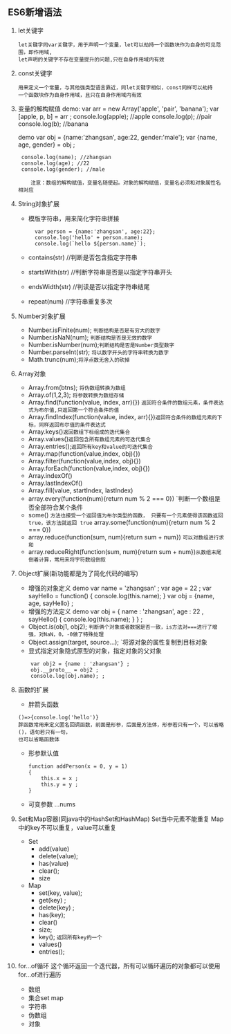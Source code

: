 ## ES6新增语法

1. let关键字
	```
	let关键字同var关键字，用于声明一个变量，let可以劫持一个函数块作为自身的可见范围，即作用域, 
	let声明的关键字不存在变量提升的问题,只在自身作用域内有效
	```
2. const关键字
	```
	用来定义一个常量，与其他强类型语言靠近，同let关键字相似，const同样可以劫持
	一个函数块作为自身作用域，且只在自身作用域内有效	
	```
3. 变量的解构赋值
	demo:
		var arr = new Array('apple', 'pair', 'banana');
		var [apple, p, b] = arr ;
		console.log(apple); //apple
		console.log(p); //pair
		console.log(b); //banana

	demo
		var obj = {name:'zhangsan', age:22, gender:'male'};
		var {name, age, gender} = obj ;

		console.log(name); //zhangsan
		console.log(age); //22
		console.log(gender); //male

	```
		注意：数组的解构赋值，变量名随便起。对象的解构赋值，变量名必须和对象属性名相对应
	```
4. String对象扩展
	* 模版字符串，用来简化字符串拼接
	
			var person = {name:'zhangsan', age:22};
			console.log('hello' + person.name);
			console.log(`hello ${person.name}`);
	* contains(str) //判断是否包含指定字符串
	* startsWith(str) //判断字符串是否是以指定字符串开头
	* endsWidth(str) //判读是否以指定字符串结尾
	* repeat(num) //字符串重复多次
	
5. Number对象扩展
 
	* Number.isFinite(num); `判断结构是否是有穷大的数字`
	* Number.isNaN(num); `判断结构是否是无效的数字`
	* Number.isNumber(num);`判断结构是否是Number类型数字`
	* Number.parseInt(str); `将以数字开头的字符串转换为数字`
	* Math.trunc(num);`将浮点数无舍入的砍掉`
6. Array对象
	* Array.from(btns); `将伪数组转换为数组`
	* Array.of(1,2,3); `将参数转换为数组存储`
	* Array.find(function(value, index, arr){}) `返回符合条件的数组元素，条件表达式为布尔值,只返回第一个符合条件的值`
	* Array.findIndex(function(value, index, arr){})`返回符合条件的数组元素的下标，同样返回布尔值的条件表达式`
	* Array.keys()`返回数组下标组成的迭代集合`
	* Array.values()`返回包含所有数组元素的可迭代集合`
	* Array.entries();`返回所有key和value的可迭代集合`
	* Array.map(function(value,index, obj){})
	* Array.filter(function(value,index, obj){})
	* Array.forEach(function(value,index, obj){})
	* Array.indexOf()
	* Array.lastIndexOf()
	* Array.fill(value, startIndex, lastIndex)
	* array.every(function(num){return num % 2 === 0}) `判断一个数组是否全部符合某个条件
	* some() `方法也接受一个返回值为布尔类型的函数， 只要有一个元素使得该函数返回 true，该方法就返回 true` array.some(function(num){return num % 2 === 0})
	* array.reduce(function(sum, num){return sum + num}) `可以对数组进行求和`
	* array.reduceRight(function(sum, num){return sum + num})`从数组末尾倒着计算，常用来将字符数组倒叙`
	
7. Object扩展(新功能都是为了简化代码的编写)
	* 增强的对象定义
		demo
			var name = 'zhangsan' ;
			var age = 22 ;
			var sayHello = function()
			{
				console.log(this.name);
			}
			var obj = {name, age, sayHello} ;
	* 增强的方法定义
		demo 
			var obj = {
				name : 'zhangsan',
 			   age : 22 ,
				sayHello()
				{
					console.log(this.name);
				}
			} ;
	* Object.is(obj1, obj2); `判断俩个对象或者数据是否一致，is方法对===进行了增强，对NaN，0，-0做了特殊处理`
	* Object.assign(target, source...); `将源对象的属性复制到目标对象
	* 显式指定对象隐式原型的对象，指定对象的父对象
	``` 
		var obj2 = {name : 'zhangsan'} ;
		obj.__proto__ = obj2 ;
		console.log(obj.name); ;
	```
8. 函数的扩展
	* 胖箭头函数
	```
	()=>{console.log('hello')}
	胖函数常用来定义匿名回调函数，前面是形参，后面是方法体，形参若只有一个，可以省略()，语句若只有一句，
	也可以省略函数体
	```
	* 形参默认值
		```
		function addPerson(x = 0, y = 1)
		{
			this.x = x ;
			this.y = y ;
		}
		```
	* 可变参数
		...nums
9. Set和Map容器(同java中的HashSet和HashMap)
		Set当中元素不能重复
		Map中的key不可以重复，value可以重复
	* Set
		- add(value) 
		- delete(value);
		- has(value)
		- clear();
		- size  
	* Map
		- set(key, value);
		- get(key) ;
		- delete(key) ;
		- has(key);
		- clear()
		- size;
		- key(); `返回所有key的一个`
		- values()
		- entries();
10. for...of循环
		这个循环返回一个迭代器，所有可以循环遍历的对象都可以使用for...of进行遍历

	* 数组
	* 集合set map
	* 字符串
	* 伪数组
	* 对象
	

